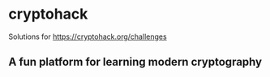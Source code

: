 # cryptohack
Solutions for https://cryptohack.org/challenges
## A fun platform for learning modern cryptography
